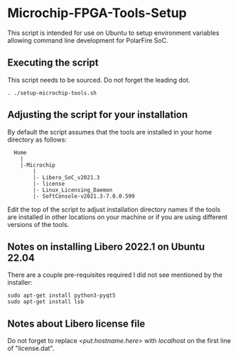 # Microchip-FPGA-Tools-Setup

This script is intended for use on Ubuntu to setup environment variables allowing command line development for PolarFire SoC.

## Executing the script

This script needs to be sourced. Do not forget the leading dot.

```
. ./setup-microchip-tools.sh
```

## Adjusting the script for your installation
By default the script assumes that the tools are installed in your home directory as follows:

```
  Home
    |
    |-Microchip
        |
        |- Libero_SoC_v2021.3
        |- license
        |- Linux_Licensing_Daemon
        |- SoftConsole-v2021.3-7.0.0.599
```

Edit the top of the script to adjust installation directory names if the tools are installed in other locations on your machine or if you are using different versions of the tools.

## Notes on installing Libero 2022.1 on Ubuntu 22.04
There are a couple pre-requisites required I did not see mentioned by the installer:
```
sudo apt-get install python3-pyqt5
sudo apt-get install lsb
```

## Notes about Libero license file
Do not forget to replace *<put.hostname.here>* with *localhost* on the first line of "license.dat".